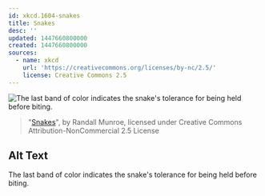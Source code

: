 ```yaml
---
id: xkcd.1604-snakes
title: Snakes
desc: ''
updated: 1447660800000
created: 1447660800000
sources:
  - name: xkcd
    url: 'https://creativecommons.org/licenses/by-nc/2.5/'
    license: Creative Commons 2.5
---
```

![The last band of color indicates the snake's tolerance for being held before biting.](https://imgs.xkcd.com/comics/snakes.png)
> "[Snakes](https://xkcd.com/1604/)", by Randall Munroe, licensed under Creative Commons Attribution-NonCommercial 2.5 License

## Alt Text
The last band of color indicates the snake's tolerance for being held before biting.
